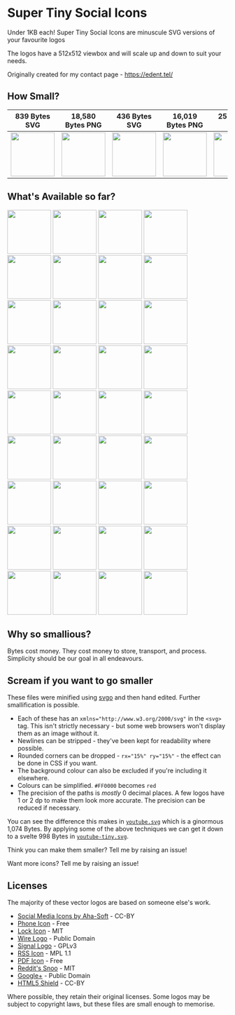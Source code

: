 # Super Tiny Social Icons
Under 1KB each! Super Tiny Social Icons are minuscule SVG versions of your favourite logos

The logos have a 512x512 viewbox and will scale up and down to suit your needs.

Originally created for my contact page - https://edent.tel/

## How Small?

| 839 Bytes SVG	| 18,580 Bytes PNG	|   436 Bytes SVG	| 16,019 Bytes PNG	|  251 Bytes SVG	| 13,485 Bytes PNG	|
|------	        |-----------     	|------	            |----------	        |------	        |-----------	        |
| <img src="https://cdn.rawgit.com/edent/SuperTinySocialIcons/4d213260d1ab8bcba397de342913c3f6cccbef3a/tiny/github.svg" width="100" />  	| <img src="https://cdn.rawgit.com/edent/SuperTinySocialIcons/master/original/github.png" width="100" />        	| <img src="https://cdn.rawgit.com/edent/SuperTinySocialIcons/4d213260d1ab8bcba397de342913c3f6cccbef3a/tiny/twitter.svg" width="100" />   	| <img src="https://cdn.rawgit.com/edent/SuperTinySocialIcons/master/original/twitter.png" width="100" />       	| <img src="https://cdn.rawgit.com/edent/SuperTinySocialIcons/4d213260d1ab8bcba397de342913c3f6cccbef3a/tiny/flickr.svg" width="100" />   	| <img src="https://cdn.rawgit.com/edent/SuperTinySocialIcons/master/original/flickr.png" width="100" />       	|

## What's Available so far?

<img src="https://cdn.rawgit.com/edent/SuperTinySocialIcons/4d213260d1ab8bcba397de342913c3f6cccbef3a/tiny/hackernews.svg" width="100" /> <img src="https://cdn.rawgit.com/edent/SuperTinySocialIcons/4d213260d1ab8bcba397de342913c3f6cccbef3a/tiny/flickr.svg" width="100" /> <img src="https://cdn.rawgit.com/edent/SuperTinySocialIcons/4d213260d1ab8bcba397de342913c3f6cccbef3a/tiny/facebook.svg" width="100" /> <img src="https://cdn.rawgit.com/edent/SuperTinySocialIcons/4d213260d1ab8bcba397de342913c3f6cccbef3a/tiny/tumblr.svg" width="100" /> <img src="https://cdn.rawgit.com/edent/SuperTinySocialIcons/54bca2f9d9703dc5136b51b0488aa87236ad20af/tiny/mail.svg" width="100" /> <img src="https://cdn.rawgit.com/edent/SuperTinySocialIcons/4d213260d1ab8bcba397de342913c3f6cccbef3a/tiny/telegram.svg" width="100" /> <img src="https://cdn.rawgit.com/edent/SuperTinySocialIcons/4d213260d1ab8bcba397de342913c3f6cccbef3a/tiny/dropbox.svg" width="100" /> <img src="https://cdn.rawgit.com/edent/SuperTinySocialIcons/07f50efbe8d0d5f8596e9599949eeab20644d5db/tiny/instagram.svg" width="100" /> <img src="https://cdn.rawgit.com/edent/SuperTinySocialIcons/4d213260d1ab8bcba397de342913c3f6cccbef3a/tiny/linkedin.svg" width="100" /> <img src="https://cdn.rawgit.com/edent/SuperTinySocialIcons/4d213260d1ab8bcba397de342913c3f6cccbef3a/tiny/stackoverflow.svg" width="100" /> <img src="https://cdn.rawgit.com/edent/SuperTinySocialIcons/4d213260d1ab8bcba397de342913c3f6cccbef3a/tiny/vimeo.svg" width="100" /> <img src="https://cdn.rawgit.com/edent/SuperTinySocialIcons/4d213260d1ab8bcba397de342913c3f6cccbef3a/tiny/twitter.svg" width="100" /> <img src="https://cdn.rawgit.com/edent/SuperTinySocialIcons/785dd5c329ce406b569d9fe0dab04dbd533e0afc/tiny/lock.svg" width="100" /> <img src="https://cdn.rawgit.com/edent/SuperTinySocialIcons/07f50efbe8d0d5f8596e9599949eeab20644d5db/tiny/html5.svg" width="100" /> <img src="https://cdn.rawgit.com/edent/SuperTinySocialIcons/4d213260d1ab8bcba397de342913c3f6cccbef3a/tiny/paypal.svg" width="100" /> <img src="https://cdn.rawgit.com/edent/SuperTinySocialIcons/54bca2f9d9703dc5136b51b0488aa87236ad20af/tiny/email.svg" width="100" /> <img src="https://cdn.rawgit.com/edent/SuperTinySocialIcons/4d213260d1ab8bcba397de342913c3f6cccbef3a/tiny/pinterest.svg" width="100" /> <img src="https://cdn.rawgit.com/edent/SuperTinySocialIcons/4d213260d1ab8bcba397de342913c3f6cccbef3a/tiny/slideshare.svg" width="100" /> <img src="https://cdn.rawgit.com/edent/SuperTinySocialIcons/4d213260d1ab8bcba397de342913c3f6cccbef3a/tiny/soundcloud.svg" width="100" /> <img src="https://cdn.rawgit.com/edent/SuperTinySocialIcons/4d213260d1ab8bcba397de342913c3f6cccbef3a/tiny/spotify.svg" width="100" /> <img src="https://cdn.rawgit.com/edent/SuperTinySocialIcons/4d213260d1ab8bcba397de342913c3f6cccbef3a/tiny/steam.svg" width="100" /> <img src="https://cdn.rawgit.com/edent/SuperTinySocialIcons/4d213260d1ab8bcba397de342913c3f6cccbef3a/tiny/whatsapp.svg" width="100" /> <img src="https://cdn.rawgit.com/edent/SuperTinySocialIcons/07f50efbe8d0d5f8596e9599949eeab20644d5db/tiny/wikipedia.svg" width="100" /> <img src="https://cdn.rawgit.com/edent/SuperTinySocialIcons/4d213260d1ab8bcba397de342913c3f6cccbef3a/tiny/wordpress.svg" width="100" /> <img src="https://cdn.rawgit.com/edent/SuperTinySocialIcons/4d213260d1ab8bcba397de342913c3f6cccbef3a/tiny/github.svg" width="100" /> <img src="https://cdn.rawgit.com/edent/SuperTinySocialIcons/785dd5c329ce406b569d9fe0dab04dbd533e0afc/tiny/phone.svg" width="100" /> <img src="https://cdn.rawgit.com/edent/SuperTinySocialIcons/4d213260d1ab8bcba397de342913c3f6cccbef3a/tiny/skype.svg" width="100" /> <img src="https://cdn.rawgit.com/edent/SuperTinySocialIcons/785dd5c329ce406b569d9fe0dab04dbd533e0afc/tiny/wire.svg" width="100" /> <img src="https://cdn.rawgit.com/edent/SuperTinySocialIcons/4d213260d1ab8bcba397de342913c3f6cccbef3a/tiny/amazon.svg" width="100" /> <img src="https://cdn.rawgit.com/edent/SuperTinySocialIcons/96fbc140f6bae60054a83270694dbfb1b6a22159/tiny/google_plus.svg" width="100" /> <img src="https://cdn.rawgit.com/edent/SuperTinySocialIcons/4d213260d1ab8bcba397de342913c3f6cccbef3a/tiny/snapchat.svg" width="100" /> <img src="https://cdn.rawgit.com/edent/SuperTinySocialIcons/4d213260d1ab8bcba397de342913c3f6cccbef3a/tiny/wechat.svg" width="100" /> <img src="https://cdn.rawgit.com/edent/SuperTinySocialIcons/4d213260d1ab8bcba397de342913c3f6cccbef3a/tiny/youtube.svg" width="100" /> <img src="https://cdn.rawgit.com/edent/SuperTinySocialIcons/4fb057fd0c213f495f8756531f1fa2b21385a15c/tiny/rss.svg" width="100" /> <img src="https://cdn.rawgit.com/edent/SuperTinySocialIcons/6db923325ec787ffd91f5ad1e3a815e017de2a1f/tiny/pdf.svg" width="100" /> <img src="https://cdn.rawgit.com/edent/SuperTinySocialIcons/e43167cdd0df40dac6d0147acb23d3f8664459fa/tiny/reddit.svg" width="100" />

## Why so smallious?

Bytes cost money.  They cost money to store, transport, and process.  Simplicity should be our goal in all endeavours.

## Scream if you want to go smaller

These files were minified using [svgo](https://github.com/svg/svgo) and then hand edited.  Further smallification is possible.

* Each of these has an `xmlns="http://www.w3.org/2000/svg"` in the `<svg>` tag. This isn't strictly necessary - but some web browsers won't display them as an image without it.
* Newlines can be stripped - they've been kept for readability where possible.
* Rounded corners can be dropped - `rx="15%" ry="15%"` - the effect can be done in CSS if you want.
* The background colour can also be excluded if you're including it elsewhere.
* Colours can be simplified. `#FF0000` becomes `red`
* The precision of the paths is *mostly* 0 decimal places. A few logos have 1 or 2 dp to make them look more accurate. The precision can be reduced if necessary.

You can see the difference this makes in [`youtube.svg`](https://github.com/edent/SuperTinySocialIcons/raw/master/tiny/youtube.svg) which is a ginormous 1,074 Bytes. By applying some of the above techniques we can get it down to a svelte 998 Bytes in [`youtube-tiny.svg`](https://github.com/edent/SuperTinySocialIcons/raw/master/tiny/youtube-tiny.svg).

Think you can make them smaller? Tell me by raising an issue!

Want more icons?  Tell me by raising an issue!

## Licenses

The majority of these vector logos are based on someone else's work.

* [Social Media Icons by Aha-Soft](https://www.iconfinder.com/iconsets/social-flat-rounded-rects) - CC-BY
* [Phone Icon](https://www.iconfinder.com/icons/1807538/phone_icon#size=128) - Free
* [Lock Icon](https://www.iconfinder.com/icons/1814107/lock_padlock_secure_icon#size=512) - MIT
* [Wire Logo](https://commons.wikimedia.org/wiki/File:Wire_software_logo.svg) - Public Domain
* [Signal Logo](https://github.com/WhisperSystems/Signal-iOS/blob/master/Signal/Images.xcassets/logoSignal.imageset/logoSignal.pdf) - GPLv3
* [RSS Icon](https://commons.wikimedia.org/wiki/File:Generic_Feed-icon.svg) - MPL 1.1
* [PDF Icon](https://www.iconfinder.com/iconsets/line-icons-set) - Free
* [Reddit's Snoo](http://ionicons.com/) - MIT
* [Google+](https://commons.wikimedia.org/wiki/File:Google_Plus_logo_2015.svg) - Public Domain
* [HTML5 Shield](https://www.w3.org/html/logo/) - CC-BY

Where possible, they retain their original licenses.  Some logos may be subject to copyright laws, but these files are small enough to memorise.

